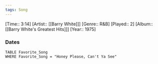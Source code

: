 ```yaml
---
tags: Song  
---
```

[Time:: 3:14]
[Artist:: [[Barry White]]]
[Genre:: R&B]
[Played:: 2]
[Album:: [[Barry White's Greatest Hits]]]
[Year:: 1975]
### Dates
````dataview
TABLE Favorite_Song
WHERE Favorite_Song = "Honey Please, Can't Ya See"
````